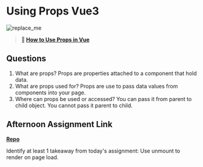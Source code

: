 # Using Props Vue3

![replace_me](https://codeworks.blob.core.windows.net/public/assets/img/illustrations/placeholder.svg)

> **📖 [How to Use Props in Vue](https://codeworksacademy.com/fs-student-guide/resources/wk6/02-Props)**

## Questions

1. What are props?
Props are properties attached to a component that hold data.
2. What are props used for?
Props are use to pass data values from components into your page.
3. Where can props be used or accessed?
You can pass it from parent to child object. You cannot pass it parent to child.

## Afternoon Assignment Link

**[Repo](https://github.com/M-Walker32/NASA)**

Identify at least 1 takeaway from today's assignment: Use unmount to render on page load.
